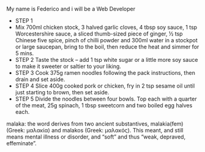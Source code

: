 My name is Federico and i will be a Web Developer
  
  - STEP 1 
  - Mix 700ml chicken stock, 3 halved garlic cloves, 4 tbsp soy sauce, 1 tsp Worcestershire sauce, a sliced thumb-sized piece of ginger, ½ tsp Chinese five    spice, pinch of chilli powder and 300ml water in a stockpot or large saucepan, bring to the boil, then reduce the heat and simmer for 5 mins.
  - STEP 2
    Taste the stock – add 1 tsp white sugar or a little more soy sauce to make it sweeter or saltier to your liking.
  - STEP 3
Cook 375g ramen noodles following the pack instructions, then drain and set aside.
-   STEP 4
Slice 400g cooked pork or chicken, fry in 2 tsp sesame oil until just starting to brown, then set aside.
-   STEP 5
Divide the noodles between four bowls. Top each with a quarter of the meat, 25g spinach, 1 tbsp sweetcorn and two boiled egg halves each.

malaka: the word derives from two ancient substantives, malakia(fem) (Greek: μαλακία) and malakos (Greek: μαλακός). This meant, and still means mental illness or disorder, and “soft” and thus “weak, depraved, effeminate”.





